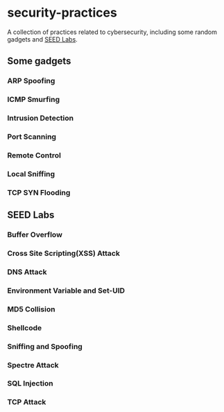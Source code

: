 # security-practices
A collection of practices related to cybersecurity, including some random gadgets and [SEED Labs](https://seedsecuritylabs.org/Labs_16.04/).

## Some gadgets

### ARP Spoofing

### ICMP Smurfing

### Intrusion Detection

### Port Scanning

### Remote Control

### Local Sniffing

### TCP SYN Flooding

## SEED Labs

### Buffer Overflow

### Cross Site Scripting(XSS) Attack

### DNS Attack

### Environment Variable and Set-UID

### MD5 Collision

### Shellcode

### Sniffing and Spoofing

### Spectre Attack

### SQL Injection

### TCP Attack